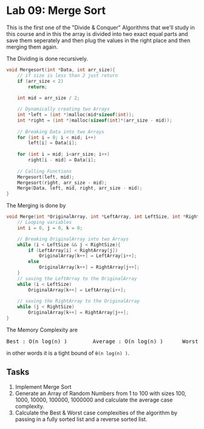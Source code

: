 # Lab 09: Merge Sort

This is the first one of the "Divide & Conquer" Algorithms that we'll study in this course and in this the array is divided into two exact equal parts and save them seperately and then plug the values in the right place and then merging them again.

The Dividing is done recursively.
```cpp
void Mergesort(int *Data, int arr_size){
	// if size is less than 2 just return
	if (arr_size < 2)
		return;
	
	int mid = arr_size / 2;

	// Dynamically creating two Arrays
	int *left = (int *)malloc(mid*sizeof(int));
	int *right = (int *)malloc(sizeof(int)*(arr_size - mid));
	
	// Breaking Data into two Arrays
	for (int i = 0; i < mid; i++)
		left[i] = Data[i];
	
	for (int i = mid; i<arr_size; i++)
		right[i - mid] = Data[i];
	
	// Calling Functions
	Mergesort(left, mid);
	Mergesort(right, arr_size - mid);
	Merge(Data, left, mid, right, arr_size - mid);
}
```

The Merging is done by

```cpp
void Merge(int *OriginalArray, int *LeftArray, int LeftSize, int *RightArray, int RightSize){
	// Looping variables
	int i = 0, j = 0, k = 0;

	// Breaking OriginalArray into two Arrays
	while (i < LeftSize && j < RightSize){
		if (LeftArray[i] < RightArray[j])
			OriginalArray[k++] = LeftArray[i++];
		else
			OriginalArray[k++] = RightArray[j++];
	}
	// saving the LeftArray to the OriginalArray
	while (i < LeftSize)
		OriginalArray[k++] = LeftArray[i++];
	
	// saving the RightArray to the OriginalArray
	while (j < RightSize)
		OriginalArray[k++] = RightArray[j++];
}
```

The Memory Complexity are
<pre>Best : O(n log(n) )		Average : O(n log(n) )		Worst : O(n log(n) )</pre>

in other words it is a tight bound of `θ(n log(n) )`.

## Tasks

1. Implement Merge Sort
2. Generate an Array of Random Numbers from 1 to 100 with sizes 100, 1000, 10000, 100000, 1000000 and calculate the average case complexity.
3. Calculate the Best & Worst case complexities of the algorithm by passing in a fully sorted list and a reverse sorted list.
